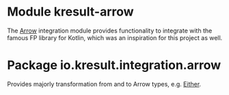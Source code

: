 # Module kresult-arrow

The [Arrow](integration) integration module provides functionality to integrate with the famous FP library for Kotlin, 
which was an inspiration for this project as well.

# Package io.kresult.integration.arrow

Provides majorly transformation from and to Arrow types, e.g. 
[Either](https://apidocs.arrow-kt.io/arrow-core/arrow.core/-either/index.html).